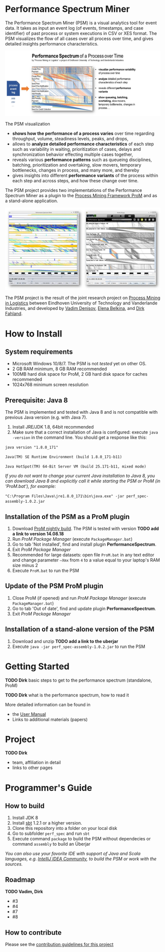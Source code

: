 # Performance Spectrum Miner

The Performance Spectrum Miner (PSM) is a visual analytics tool for event data. It takes as input an event log (of events, timestamps, and case identifier) of past process or system executions in CSV or XES format. The PSM visualizes the flow of all cases over all process over time, and gives detailed insights performance characteristics.

![The performance spectrum miner is a visual analytics tool to visualize process performance from event log data on a detailed level in a comprehensive way.](/docs/figures/performance_spectrum_promo.jpg)

The PSM visualization 
* **shows how the performance of a process varies** over time regarding throughput, volume, steadiness levels, peaks, and drops,
* allows to **analyze detailed performance characteristics** of each step such as variability in waiting, prioritization of cases, delays and synchronization behavior effecting multiple cases together,
* reveals various **performance patterns** such as queueing disciplines, batching, prioritization and overtaking, slow movers, temporary bottlenecks, changes in process, and many more, and thereby
* gives insights into different **performance variants** of the process within each step and across steps, and how these change over time.

The PSM project provides two implementations of the Performance Spectrum Miner as a plugin to the [Process Mining Framework ProM](http://www.promtools.org/) and as a stand-alone application.

![Screenshots of the standalone application and of the ProM plugin of the Performance Spectrum Miner](/docs/figures/performance_spectrum_miner_standalone_prom_plugin.jpg)

The PSM project is the result of the joint research project on [Process Mining in Logistics](http://www.win.tue.nl/ais/doku.php?id=research:projects#process_mining_in_logistics) between Eindhoven University of Technology and Vanderlande Industries, and developed by [Vadim Denisov](https://github.com/vadimmidavvv), [Elena Belkina](https://github.com/ebelkina), and [Dirk Fahland](https://github.com/dfahland).

# How to Install

## System requirements

  * Microsoft Windows 10/8/7. The PSM is not *tested* yet on other OS.
  * 2 GB RAM minimum, 8 GB RAM recommended
  * 100MB hard disk space for ProM, 2 GB hard disk space for caches recommended
  * 1024x768 minimum screen resolution
  
## Prerequisite: Java 8

The PSM is implemented and tested with Java 8 and is not compatible with previous Java version (e.g. with Java 7).

1. Install JRE/JDK 1.8, 64bit recommended
1. Make sure that a correct installation of Java is configured: execute `java -version` in the command line. You should get a response like this:

`java version "1.8.0_171"`

`Java(TM) SE Runtime Environment (build 1.8.0_171-b11)`

`Java HotSpot(TM) 64-Bit Server VM (build 25.171-b11, mixed mode)`


*If you do not want to change your current Java installation to Java 8, you can download Java 8 and explicitly call it while starting the PSM or ProM (in 'ProM.bat'), for example:*

`"C:\Program Files\Java\jre1.8.0_171\bin\java.exe" -jar perf_spec-assembly-1.0.2.jar`
  
   
## Installation of the PSM as a ProM plugin

1. Download [ProM nightly build](http://www.promtools.org/doku.php?id=nightly). The PSM is tested with version **TODO add a link to version 14.08.18**
1. Run *ProM Package Manager* (execute `PackageManager.bat`)
1. Go to tab 'Not installed', find and install plugin **PerformanceSpectrum**.
1. Exit *ProM Package Manager*
1. Recommended for large datasets: open file `ProM.bat` in any text editor and change parameter `–Xmx` from `4` to a value equal to your laptop's RAM size minus 2
1. Execute `ProM.bat` to run the PSM

## Update of the PSM ProM plugin

1. Close ProM (if opened) and run *ProM Package Manager* (execute `PackageManager.bat`)
1. Go to tab 'Out of date', find and update plugin **PerformanceSpectrum**.
1. Exit *ProM Package Manager*

## Installation of a stand-alone version of the PSM

1. Download and unzip **TODO add a link to the uberjar**
1. Execute `java -jar perf_spec-assembly-1.0.2.jar` to run the PSM

# Getting Started

**TODO Dirk** basic steps to get to the performance spectrum (standalone, ProM)

**TODO Dirk** what is the performance spectrum, how to read it

More detailed information can be found in
* the [User Manual](docs/user-manual.md)
* Links to additional materials (papers)

# Project

**TODO Dirk**
* team, affiliation in detail
* links to other pages

# Programmer's Guide

## How to build

1. Install JDK 8
1. Install [sbt](https://www.scala-sbt.org/download.html) 1.2.1 or a higher version.
1. Clone this repository into a folder on your local disk
1. Go to subfolder `perf_spec` and run `sbt`
1. Execute command `package` to build the PSM without dependecies or command `assembly` to build an Überjar

*You can also use your favorite IDE with support of Java and Scala languages, e.g. [IntelliJ IDEA Community](https://www.jetbrains.com/idea/download/#section=windows), to build the PSM or work with the sources.*

## Roadmap

**TODO Vadim, Dirk**
  * #3
  * #4
  * #7
  * #8

## How to contribute

Please see the [contribution guidelines for this project](docs/contributing.md)
